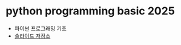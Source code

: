 # python programming basic 2025

- 파이썬 프로그래밍 기초
- [슬라이드 저장소](https://expandsource.github.io/python-programming-baic-2025/)
